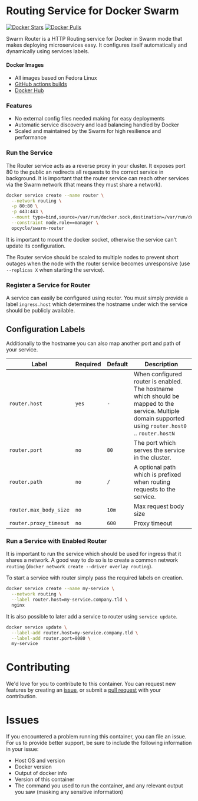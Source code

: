 # Routing Service for Docker Swarm

[![Docker Stars](https://img.shields.io/docker/stars/opcycle/swarm-router.svg?style=flat-square)](https://hub.docker.com/r/opcycle/swarm-router) [![Docker Pulls](https://img.shields.io/docker/pulls/opcycle/swarm-router.svg?style=flat-square)](https://hub.docker.com/r/opcycle/swarm-router)

Swarm Router is a HTTP Routing service for Docker in Swarm mode that makes deploying microservices easy. It configures itself automatically and dynamically using services labels.

#### Docker Images

- All images based on Fedora Linux
- [GitHub actions builds](https://github.com/opcycle/docker-swarm-router/actions) 
- [Docker Hub](https://hub.docker.com/r/opcycle/swarm-router)

### Features

- No external config files needed making for easy deployments
- Automatic service discovery and load balancing handled by Docker
- Scaled and maintained by the Swarm for high resilience and performance

### Run the Service

The Router service acts as a reverse proxy in your cluster. It exposes port 80
to the public an redirects all requests to the correct service in background.
It is important that the router service can reach other services via the Swarm
network (that means they must share a network).

```bash
docker service create --name router \
  --network routing \
  -p 80:80 \
  -p 443:443 \
  --mount type=bind,source=/var/run/docker.sock,destination=/var/run/docker.sock \
  --constraint node.role==manager \
  opcycle/swarm-router
```

It is important to mount the docker socket, otherwise the service can't update
its configuration.

The Router service should be scaled to multiple nodes to prevent short outages
when the node with the router service becomes unresponsive (use `--replicas X` when starting the service).

### Register a Service for Router

A service can easily be configured using router. You must simply provide a label
`ingress.host` which determines the hostname under wich the service should be
publicly available.

## Configuration Labels

Additionally to the hostname you can also map another port and path of your service.

| Label   | Required | Default | Description |
| ------- | -------- | ------- | ----------- |
| `router.host` | `yes` | `-`      | When configured router is enabled. The hostname which should be mapped to the service. Multiple domain supported using `router.host0` .. `router.hostN` |
| `router.port` | `no`  | `80`    | The port which serves the service in the cluster. |
| `router.path` | `no`  | `/`     | A optional path which is prefixed when routing requests to the service. |
| `router.max_body_size` | `no` | `10m` | Max request body size | 
| `router.proxy_timeout` | `no` | `600` | Proxy timeout | 


### Run a Service with Enabled Router

It is important to run the service which should be used for ingress that it
shares a network. A good way to do so is to create a common network `routing`
(`docker network create --driver overlay routing`).

To start a service with router simply pass the required labels on creation.

```bash
docker service create --name my-service \
  --network routing \
  --label router.host=my-service.company.tld \
  nginx
```

It is also possible to later add a service to router using `service update`.

```bash
docker service update \
  --label-add router.host=my-service.company.tld \
  --label-add router.port=8080 \
  my-service
```

# Contributing
We'd love for you to contribute to this container. You can request new features by creating an [issue](https://github.com/opcycle/docker-swarm-router/issues), or submit a [pull request](https://github.com/opcycle/docker-swarm-router/pulls) with your contribution.

# Issues
If you encountered a problem running this container, you can file an issue. For us to provide better support, be sure to include the following information in your issue:

- Host OS and version
- Docker version
- Output of docker info
- Version of this container
- The command you used to run the container, and any relevant output you saw (masking any sensitive information)

